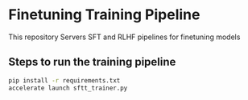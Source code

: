 # Finetuning Training Pipeline
This repository Servers SFT and RLHF pipelines for finetuning models 

## Steps to run the training pipeline
```bash
pip install -r requirements.txt
accelerate launch sftt_trainer.py
```
